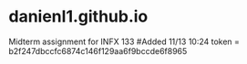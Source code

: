 # danienl1.github.io

Midterm assignment for INFX 133
#Added 11/13 10:24 
token = b2f247dbccfc6874c146f129aa6f9bccde6f8965 
